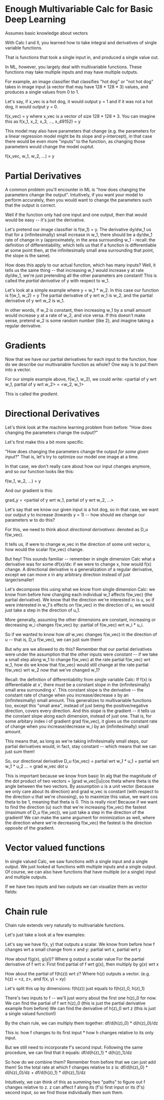 # Enough Multivariable Calc for Basic Deep Learning
Assumes basic knowledge about vectors

With Calc I and II, you learned how to take integral and derivatives of single variable functions.

That is functions that took a single input in, and produced a single value out.

In ML, however, you largely deal with multivariable functions. These functions may take multiple inputs and may have multiple outputs.

For example, an image classifier that classifies "hot dog" or "not hot dog" takes in image input (a vector that may have 128 * 128 * 3) values, and produces a single values from 0 to 1.

Let's say, if x_vec is a hot dog, it would output y = 1 and if it was not a hot dog, it would output y = 0.

f(x_vec) = y where x_vec is a vector of size 128 * 128 * 3.
You can imagine this as f(x_1, x_2, x_3, ..., x_49152) = y

This model may also have parameters that change (e.g. the parameters for a linear regression model might be its slope and y-intercept), in that case there would be even more "inputs" to the function, as changing those parameters would change the model ouptut.

f(x_vec, w_1, w_2, ...) = y

# Partial Derivatives
A common problem you'll encounter in ML is "how does changing the parameters change the output". Intuitively, if you want your model to perform accurately, then you would want to change the parameters such that the output is correct.

Well if the function only had one input and one output, then that would would be easy -- it's just the derivative.

Let's pretend our image classifier is f(w_1) = y. The derivative dy/dw_1 us that for a (infinitesimally) small increase in w_1, there should be a dy/dw_1 rate of change in y (approximately, in the area surrounding w_1 - recall: the definition of differentiability, which tells us that if a function is differentiable at some point then, at the infinitesimally small area surrounding that point, the slope is the same).

How does this apply to our actual function, which has many inputs? Well, it tells us the same thing -- that increasing w_1 would increase y at rate dy/dw_1, we're just pretending all the other parameters are constant! This is called the *partial derivative* of y with respect to w_1.

Let's look at a simple example where y = w_1 * w_2. In this case our function is f(w_1, w_2) = y
The partial derivative of y wrt w_1 is w_2, and the partial derivative of y wrt w_2 is w_1.

In other words, if w_2 is constant, then increasing w_1 by a small amount would increase y at a rate of w_2, and vice versa. If this doesn't make sense, pretend w_2 is some random number (like 2), and imagine taking a regular derivative.

# Gradients
Now that we have our partial derivatives for each input to the function, how do we describe our multivariable function as whole? One way is to put them into a vector.

For our simple example above, f(w_1, w_2), we could write:
<partial of y wrt w_1, partial of y wrt w_2>
= <w_2, w_1>

This is called the *gradient*.

# Directional Derivatives
Let's think look at the machine learning problem from before:
"How does changing the parameters change the output?"

Let's first make this a bit more specific.

"How does changing the parameters change the output *for some given input*?" That is, let's try to optimize our model one image at a time.

In that case, we don't really care about how our input changes anymore, and so our function looks like this:

f(w_1, w_2, ...) = y

And our gradient is this:

grad_y = <partial of y wrt w_1, partial of y wrt w_2, ...>

Let's say that we know our given input is a hot dog, so in that case, we want our output y to increase (towards y = 1) -- how should we change our parameters w to do this?

For this, we need to think about *directional derivatives*: denoted as D_u f(w_vec).

It tells us, if were to change w_vec in the direction of some unit vector u, how would the scalar f(w_vec) change.

But hey! This sounds familiar -- remember in single dimension Calc what a derivative was for some df(x)/dx: if we were to change x, how would f(x) change. A directional derivative is a generalization of a regular derivative, except we can move x in any arbitrary direction instead of just larger/smaller!

Let's decompose this using what we know from single dimension Calc: we know from before how changing each individual w_1 affects f(w_vec) (the partial derivative). We know that the direction we're interested in is u, so if were interested in w_1's effects on f(w_vec) in the direction of u, we would just take a step in the direction of u_1.

More generally, assuming the other dimensions are constant, increasing or decreasing w_i changes f(w_vec) by:
partial of f(w_vec) wrt w_i * u_i.

So if we wanted to know how *all* w_vec changes f(w_vec) in the direction of u -- that is, D_u f(w_vec), we can just sum them!

But why are we allowed to do this? Remember that our partial derivatives were under the assumption that the other inputs were *constant* -- if we take a small step along w_1 to change f(w_vec) at the rate partial f(w_vec) wrt w_1, how do we know that f(w_vec) would still change at the rate partial f(w_vec) wrt w_2 now that we've changed w_1?

Recall: the definition of differentiability from single variable Calc: If f(x) is differentiable at x', there must be a constant slope in the (infinitesimally) small area surrounding x'. This constant slope is the derivative -- the constant rate of change when you increase/decrease x by an (infinitesimally) small amount. This generalizes to multivariable functions too, except this "small area", instead of just being the positive/negative direction, covers every direction. And this slope is the gradient -- it tells us the constant slope along each dimension, instead of just one. That is, for some arbitary index i of gradient grad f(w_vec), it gives us the constant rate of change when you increase/decrease w_i by an (infinitesimally) small amount.

This means that, as long as we're taking infinitesimally small steps, our partial derivatives would, in fact, stay constant -- which means that we can just sum them!

So, our directional derivative D_u f(w_vec) = partial wrt w_1 * u_1 + partial wrt w_1 * u_2 ... = grad w_vec dot u

This is important because we know from basic lin alg that the magnitude of the dot product of two vectors = |grad w_vec||u|cos theta where theta is the angle between the two vectors. By assumption u is a unit vector (because we only care about its direction) and grad w_vec is constant (with respect to the direction u that we're choosing), so to maximize this value, we want cos theta to be 1, meaning that theta is 0. This is really nice! Because if we want to find the direction (u) such that we're increasing f(w_vec) the fastest (maximum of D_u f(w_vec)), we just take a step in the direction of the gradient! We can make the same argument for minimization as well, where the direction where we're decreasing f(w_vec) the fastest is the direction *opposite* of the gradient.

# Vector valued functions
In single valued Calc, we saw functions with a single input and a single output.
We just looked at functions with multiple inputs and a single output.
Of course, we can also have functions that have multiple (or a single) input and multiple outputs.

If we have two inputs and two outputs we can visualize them as vector fields:

# Chain rule
Chain rule extends very naturally to multivariable functions.

Let's just take a look at a few examples:

Let's say we have f(x, y) that outputs a scalar.
We know from before how f changes wrt a small change from x and y:
partial wrt x, partial wrt y

How about f(g(x), g(y))? Where g output a scalar value
For the partial derivative of f wrt x:
First find partial of f wrt g(x), then multiply by g(x) wrt x

How about the partial of f(h(z)) wrt z? Where h(z) outputs a vector.
(e.g. h(z) = <z, z>, and f(x, y) = xy)

Let's split this up by dimensions:
f(h(z)) just equals to f(h(z)_0, h(z)_1)

There's two inputs to f -- we'll just worry about the first one h(z)_0 for now.
We can find the partial of f wrt h(z)_0 (this is just the partial derivative example from before)
We can find the derivative of h(z)_0 wrt z (this is just a single valued function!)

By the chain rule, we can multiply them together:
df/d(h(z)_0) * d(h(z)_0)/dz

This is: how f changes to its first input * how h changes relative to its only input.

But we still need to incorporate f's second input. Following the same procedure, we can find that it equals:
df/d(h(z)_1) * d(h(z)_1)/dz

So how do we combine them? Remember from before that we can just add them!
So the total rate at which f changes relative to z is:
df/d(h(z)_0) * d(h(z)_0)/dz + df/d(h(z)_1) * d(h(z)_1)/dz

Intuitively, we can think of this as summing two "paths" to figure out f changes relative to z. z can affect f along its (f's) first input or its (f's) second input, so we find those individually then sum them.

